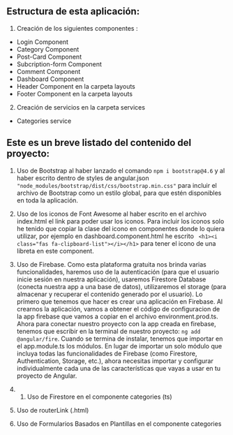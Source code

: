 ## Estructura de esta aplicación:

1. Creación de los siguientes componentes :
- Login Component
- Category Component
- Post-Card Component
- Subcription-form Component
- Comment Component
- Dashboard Component
- Header Component en la carpeta layouts
- Footer Component en la carpeta layouts

2. Creación de servicios en la carpeta services
- Categories service 




## Este es un breve listado del contenido del proyecto:

1. Uso de Bootstrap al haber lanzado el comando `npm i bootstrap@4.6` y al haber escrito dentro de styles de  angular.json `"node_modules/bootstrap/dist/css/bootstrap.min.css"` para incluir el archivo de Bootstrap como un estilo global, para que estén disponibles en toda la aplicación.

2. Uso de los iconos de Font Awesome al haber escrito en el archivo index.html el link para poder usar los iconos. Para incluir los iconos solo he tenido que copiar la clase del icono en componentes donde lo quiera utilizar, por ejemplo en dashboard.component.html he escrito ` <h1><i class="fas fa-clipboard-list"></i></h1>` para tener el icono de una libreta en este component.

3. Uso de Firebase. Como esta plataforma gratuita nos brinda varias funcionalidades, haremos uso de la autenticación (para que el usuario inicie sesión en nuestra aplicación), usaremos Firestore Database (conecta nuestra app a una base de datos), utilizaremos el storage (para almacenar y recuperar el contenido generado por el usuario).  Lo primero que tenemos que hacer es crear una aplicación en Firebase. Al crearnos la aplicación, vamos a obtener el código de configuracion de la app firebase que vamos a copiar en el archivo environment.prod.ts. Ahora para conectar nuestro proyecto con la app creada en firebase, tenemos que escribir en la terminal de nuestro proyecto: `ng add @angular/fire`. Cuando se termina de instalar, tenemos que importar en el app.module.ts los módulos. En lugar de importar un solo módulo que incluya todas las funcionalidades de Firebase (como Firestore, Authentication, Storage, etc.), ahora necesitas importar y configurar individualmente cada una de las características que vayas a usar en tu proyecto de Angular.

3. 1. Uso de Firestore en el componente categories (ts)

4. Uso de routerLink  (.html)

5. Uso de Formularios Basados en Plantillas en el componente categories 
